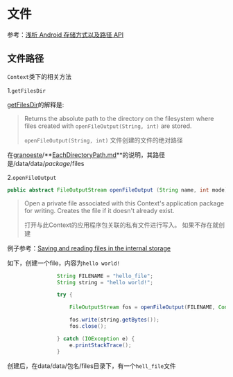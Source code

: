 # 文件

参考：[浅析 Android 存储方式以及路径 API](https://juejin.im/entry/58b2f1ee8d6d810057f11fa9)

## 文件路径

`Context`类下的相关方法

1.`getFilesDir`

[getFilesDir](https://developer.android.com/reference/android/content/Context#getFilesDir())的解释是:

> Returns the absolute path to the directory on the filesystem where files created with `openFileOutput(String, int)` are stored.
>
> `openFileOutput(String, int)` 文件创建的文件的绝对路径

在[granoeste](https://gist.github.com/granoeste)/**[EachDirectoryPath.md](https://gist.github.com/granoeste/5574148)**的说明，其路径是/data/data/*package*/files



2.`openFileOutput`

```java
public abstract FileOutputStream openFileOutput (String name, int mode)
```

> Open a private file associated with this Context's application package for writing. Creates the file if it doesn't already exist.
>
> 打开与此Context的应用程序包关联的私有文件进行写入。 如果不存在就创建

例子参考：[Saving and reading files in the internal storage](http://www.lucazanini.eu/en/2016/android/saving-reading-files-internal-storage/)

如下，创建一个file，内容为`hello world!`

```java
                String FILENAME = "hello_file";
                String string = "hello world!";

                try {

                    FileOutputStream fos = openFileOutput(FILENAME, Context.MODE_PRIVATE);

                    fos.write(string.getBytes());
                    fos.close();

                } catch (IOException e) {
                    e.printStackTrace();
                }
```

创建后，在data/data/包名/files目录下，有一个`hell_file`文件

